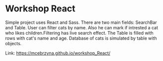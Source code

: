 # Workshop React
Simple project uses React and Sass. There are two main fields: SearchBar and Table.
User can filter cats by name. Also he can mark if intrested a cat who likes children.Filtering has live search effect.
The Table is filled with rows with cat's name and age. Database of cats is simulated by table with objects.

Link: https://mcebrzyna.github.io/workshop_React/
